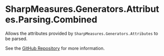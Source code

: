# SharpMeasures.Generators.Attributes.Parsing.Combined

Allows the attributes provided by `SharpMeasures.Generators.Attributes` to be parsed.

See the [GitHub Repository](https://github.com/SharpMeasures/sharp-measures-generators) for more information.